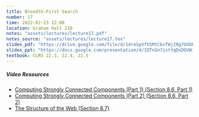 ```yaml
---
title: Breadth-First Search
number: 17
time: 2022-02-23 12:00
location: Graham Hall 210
notes: "assets/lectures/lecture17.pdf"
notes_source: "assets/lectures/lecture17.tex"
slides_pdf: "https://drive.google.com/file/d/14reSpVfh5MtCbvTWjI0g7UXOFDLBanoo/view?usp=sharing"
slides_ppt: "https://docs.google.com/presentation/d/1DTnSn7istYqDxDGVW1n31iuwIYnZqnitChYBQh2DRJo/edit?usp=sharing"
textbook: CLRS 22.3, 22.4, 22.5
---
```


##### Video Resources
- [Computing Strongly Connected Components (Part 1) (Section 8.6, Part 1)](https://www.youtube.com/watch?v=O98hLTYVN3c&list=PLEGCF-WLh2RJ5W-pt-KE9GUArTDzVwL1P&index=9)
- [Computing Strongly Connected Components (Part 2) (Section 8.6, Part 2)](https://www.youtube.com/watch?v=gbs3UNRJIYk&list=PLEGCF-WLh2RJ5W-pt-KE9GUArTDzVwL1P&index=10)
- [The Structure of the Web (Section 8.7)](https://www.youtube.com/watch?v=7YodysGShlo&list=PLEGCF-WLh2RJ5W-pt-KE9GUArTDzVwL1P&index=11)